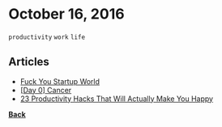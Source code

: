 # October 16, 2016

`productivity` `work` `life`

## Articles

- [Fuck You Startup World](https://medium.com/@shemag8/fuck-you-startup-world-ab6cc72fad0e)
- [[Day 0] Cancer](https://medium.com/thuy-muoi/day-0-cancer-a3f1515f62bf#.a8lfxyepe)
- [23 Productivity Hacks That Will Actually Make You Happy](https://medium.com/marketing-and-entrepreneurship/23-productivity-hacks-that-will-actually-make-you-happy-498a60a1eee0)


[__Back__](../README.md#oct)
